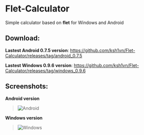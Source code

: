 # Flet-Calculator
Simple calculator based on **flet** for Windows and Android

## Download:

**Lastest Android 0.7.5 version**: https://github.com/ksh1vn/Flet-Calculator/releases/tag/android_0.7.5

**Lastest Windows 0.9.6 version**: https://github.com/ksh1vn/Flet-Calculator/releases/tag/windows_0.9.6

## Screenshots:

**Android version**
> ![Android](https://github.com/ksh1vn/Flet-Calculator/assets/60093741/fabd9e5f-9078-4df7-a55f-4644d7970dcc)



**Windows version**

> ![Windows](https://github.com/ksh1vn/Flet-Calculator/assets/60093741/184488be-0e75-4f79-80dd-4b9a3d0a1683)
